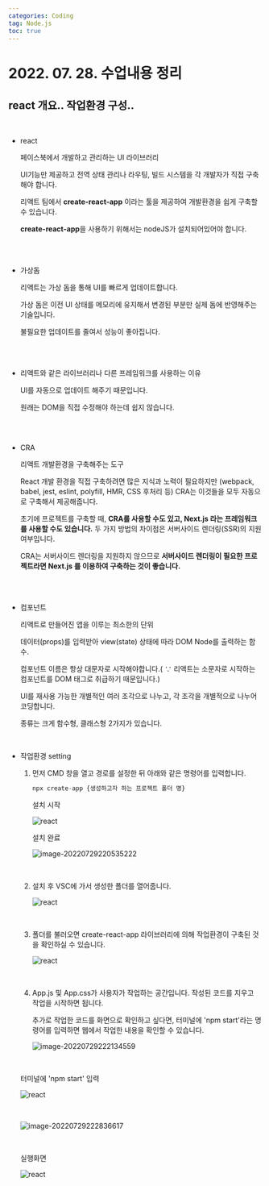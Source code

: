 ```yaml
---
categories: Coding	
tag: Node.js
toc: true
---
```




# 2022. 07. 28. 수업내용 정리 #

## react 개요.. 작업환경 구성.. 

<br>

* react

  페이스북에서 개발하고 관리하는 UI 라이브러리<br>

  UI기능만 제공하고 전역 상태 관리나 라우팅, 빌드 시스템을 각 개발자가 직접 구축해야 합니다.<br>

  리액트 팀에서 **create-react-app** 이라는 툴을 제공하여 개발환경을 쉽게 구축할 수 있습니다.

  **create-react-app**을 사용하기 위해서는 nodeJS가 설치되어있어야 합니다.

  <br><br>

* 가상돔

  리액트는 가상 돔을 통해 UI를 빠르게 업데이트합니다.<br>

  가상 돔은 이전 UI 상태를 메모리에 유지해서 변경된 부분만 실제 돔에 반영해주는 기술입니다.<br>

  불필요한 업데이트를 줄여서 성능이 좋아집니다.

  <br><br>

* 리액트와 같은 라이브러리나 다른 프레임워크를 사용하는 이유

  UI를 자동으로 업데이트 해주기 때문입니다.<br>

  원래는 DOM을 직접 수정해야 하는데 쉽지 않습니다.

  <br><br>

* CRA

  리액트 개발환경을 구축해주는 도구<br>

  React 개발 환경을 직접 구축하려면 많은 지식과 노력이 필요하지만 (webpack, babel, jest, eslint, polyfill, HMR, CSS 후처리 등) CRA는 이것들을 모두 자동으로 구축해서 제공해줍니다.<br>

  초기에 프로젝트를 구축할 때, **CRA를 사용할 수도 있고, Next.js 라는 프레임워크를 사용할 수도 있습니다.** 두 가지 방법의 차이점은 서버사이드 렌더링(SSR)의 지원 여부입니다.<br>

  CRA는 서버사이드 렌더링을 지원하지 않으므로 **서버사이드 렌더링이 필요한 프로젝트라면 Next.js 를 이용하여 구축하는 것이 좋습니다.**

  <br><br>

* 컴포넌트

  리액트로 만들어진 앱을 이루는 최소한의 단위<br>

  데이터(props)를 입력받아 view(state) 상태에 따라 DOM Node를 출력하는 함수.<br>

  컴포넌트 이름은 항상 대문자로 시작해야합니다.( ∵ 리액트는 소문자로 시작하는 컴포넌트를 DOM 태그로 취급하기 때문입니다.)<br>

  UI를 재사용 가능한 개별적인 여러 조각으로 나누고, 각 조각을 개별적으로 나누어 코딩합니다.<br>

  종류는 크게 함수형, 클래스형 2가지가 있습니다.<br>

  <br>

* 작업환경 setting

  1. 먼저 CMD 창을 열고 경로를 설정한 뒤 아래와 같은 명령어를 입력합니다.

     ```javascript
     npx create-app {생성하고자 하는 프로젝트 폴더 명}
     ```

     설치 시작

     ![react](../../images/2022-07-29-class07(react)/react-16590997614844.png)

     설치 완료

     ![image-20220729220535222](../../images/2022-07-29-class07(react)/image-20220729220535222.png)

     <br>

  2. 설치 후 VSC에 가서 생성한 폴더를 열어줍니다.

     ![react](../../images/2022-07-29-class07(react)/react-16591002181066.png)

     <br>

  3. 폴더를 불러오면 create-react-app 라이브러리에 의해 작업환경이 구축된 것을 확인하실 수 있습니다.

     ![react](../../images/2022-07-29-class07(react)/react-16591005794658.png)

     <br>

  4. App.js 및 App.css가 사용자가 작업하는 공간입니다.  작성된 코드를 지우고 작업을 시작하면 됩니다. 

     추가로 작업한 코드를 화면으로 확인하고 싶다면, 터미널에 'npm start'라는 명령어를 입력하면 웹에서 작업한 내용을 확인할 수 있습니다.

     ![image-20220729222134559](../../images/2022-07-29-class07(react)/image-20220729222134559.png)

  <br>

  터미널에 'npm start' 입력

  ![react](../../images/2022-07-29-class07(react)/react-165910122709310.png)

  <br>

  ![image-20220729222836617](../../images/2022-07-29-class07(react)/image-20220729222836617.png)

  <br>

  실행화면

  ![react](../../images/2022-07-29-class07(react)/react-165910125705512.png)

  

  